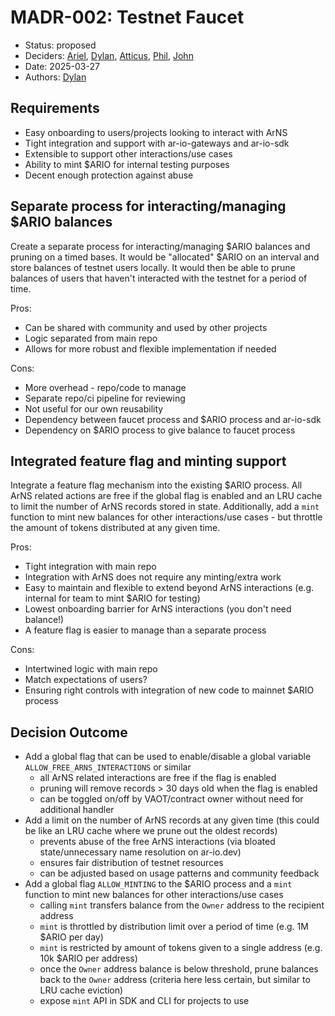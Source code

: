 # MADR-002: Testnet Faucet

- Status: proposed
- Deciders: [Ariel], [Dylan], [Atticus], [Phil], [John]
- Date: 2025-03-27
- Authors: [Dylan]

## Requirements

- Easy onboarding to users/projects looking to interact with ArNS
- Tight integration and support with ar-io-gateways and ar-io-sdk
- Extensible to support other interactions/use cases
- Ability to mint $ARIO for internal testing purposes
- Decent enough protection against abuse

## Separate process for interacting/managing $ARIO balances

Create a separate process for interacting/managing $ARIO balances and pruning on a timed bases. It would be "allocated" $ARIO on an interval and store balances of testnet users locally. It would then be able to prune balances of users that haven't interacted with the testnet for a period of time.

Pros:

- Can be shared with community and used by other projects
- Logic separated from main repo
- Allows for more robust and flexible implementation if needed

Cons:

- More overhead - repo/code to manage
- Separate repo/ci pipeline for reviewing
- Not useful for our own reusability
- Dependency between faucet process and $ARIO process and ar-io-sdk
- Dependency on $ARIO process to give balance to faucet process

## Integrated feature flag and minting support

Integrate a feature flag mechanism into the existing $ARIO process. All ArNS related actions are free if the global flag is enabled and an LRU cache to limit the number of ArNS records stored in state. Additionally, add a `mint` function to mint new balances for other interactions/use cases - but throttle the amount of tokens distributed at any given time.

Pros:

- Tight integration with main repo
- Integration with ArNS does not require any minting/extra work
- Easy to maintain and flexible to extend beyond ArNS interactions (e.g. internal for team to mint $ARIO for testing)
- Lowest onboarding barrier for ArNS interactions (you don't need balance!)
- A feature flag is easier to manage than a separate process

Cons:

- Intertwined logic with main repo
- Match expectations of users?
- Ensuring right controls with integration of new code to mainnet $ARIO process

## Decision Outcome

- Add a global flag that can be used to enable/disable a global variable `ALLOW_FREE_ARNS_INTERACTIONS` or similar
  - all ArNS related interactions are free if the flag is enabled
  - pruning will remove records > 30 days old when the flag is enabled
  - can be toggled on/off by VAOT/contract owner without need for additional handler
- Add a limit on the number of ArNS records at any given time (this could be like an LRU cache where we prune out the oldest records)
  - prevents abuse of the free ArNS interactions (via bloated state/unnecessary name resolution on ar-io.dev)
  - ensures fair distribution of testnet resources
  - can be adjusted based on usage patterns and community feedback
- Add a global flag `ALLOW_MINTING` to the $ARIO process and a `mint` function to mint new balances for other interactions/use cases
  - calling `mint` transfers balance from the `Owner` address to the recipient address
  - `mint` is throttled by distribution limit over a period of time (e.g. 1M $ARIO per day)
  - `mint` is restricted by amount of tokens given to a single address (e.g. 10k $ARIO per address)
  - once the `Owner` address balance is below threshold, prune balances back to the `Owner` address (criteria here less certain, but similar to LRU cache eviction)
  - expose `mint` API in SDK and CLI for projects to use

[Ariel]: https://github.com/arielmelendez
[Dylan]: https://github.com/dtfiedler
[Atticus]: https://github.com/atticusofsparta
[Phil]: https://github.com/vilenarios
[John]: https://github.com/johnniesparkes
